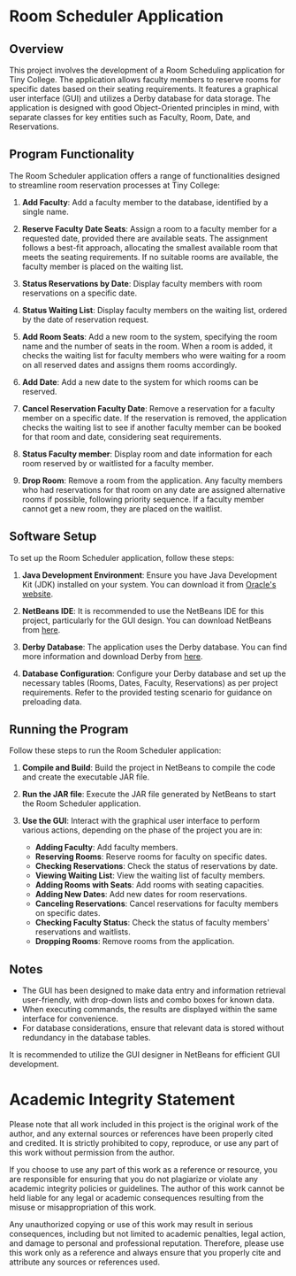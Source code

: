 # Room Scheduler Application

## Overview
This project involves the development of a Room Scheduling application for Tiny College. The application allows faculty members to reserve rooms for specific dates based on their seating requirements. It features a graphical user interface (GUI) and utilizes a Derby database for data storage. The application is designed with good Object-Oriented principles in mind, with separate classes for key entities such as Faculty, Room, Date, and Reservations.

## Program Functionality
The Room Scheduler application offers a range of functionalities designed to streamline room reservation processes at Tiny College:

1. **Add Faculty**: Add a faculty member to the database, identified by a single name.

2. **Reserve Faculty Date Seats**: Assign a room to a faculty member for a requested date, provided there are available seats. The assignment follows a best-fit approach, allocating the smallest available room that meets the seating requirements. If no suitable rooms are available, the faculty member is placed on the waiting list.

3. **Status Reservations by Date**: Display faculty members with room reservations on a specific date.

4. **Status Waiting List**: Display faculty members on the waiting list, ordered by the date of reservation request.

5. **Add Room Seats**: Add a new room to the system, specifying the room name and the number of seats in the room. When a room is added, it checks the waiting list for faculty members who were waiting for a room on all reserved dates and assigns them rooms accordingly.

6. **Add Date**: Add a new date to the system for which rooms can be reserved.

7. **Cancel Reservation Faculty Date**: Remove a reservation for a faculty member on a specific date. If the reservation is removed, the application checks the waiting list to see if another faculty member can be booked for that room and date, considering seat requirements.

8. **Status Faculty member**: Display room and date information for each room reserved by or waitlisted for a faculty member.

9. **Drop Room**: Remove a room from the application. Any faculty members who had reservations for that room on any date are assigned alternative rooms if possible, following priority sequence. If a faculty member cannot get a new room, they are placed on the waitlist.

## Software Setup
To set up the Room Scheduler application, follow these steps:

1. **Java Development Environment**: Ensure you have Java Development Kit (JDK) installed on your system. You can download it from [Oracle's website](https://www.oracle.com/java/technologies/javase-downloads.html).

2. **NetBeans IDE**: It is recommended to use the NetBeans IDE for this project, particularly for the GUI design. You can download NetBeans from [here](https://netbeans.apache.org/download/index.html).

3. **Derby Database**: The application uses the Derby database. You can find more information and download Derby from [here](https://db.apache.org/derby/).

4. **Database Configuration**: Configure your Derby database and set up the necessary tables (Rooms, Dates, Faculty, Reservations) as per project requirements. Refer to the provided testing scenario for guidance on preloading data.

## Running the Program
Follow these steps to run the Room Scheduler application:

1. **Compile and Build**: Build the project in NetBeans to compile the code and create the executable JAR file.

2. **Run the JAR file**: Execute the JAR file generated by NetBeans to start the Room Scheduler application.

3. **Use the GUI**: Interact with the graphical user interface to perform various actions, depending on the phase of the project you are in:

   - **Adding Faculty**: Add faculty members.
   - **Reserving Rooms**: Reserve rooms for faculty on specific dates.
   - **Checking Reservations**: Check the status of reservations by date.
   - **Viewing Waiting List**: View the waiting list of faculty members.
   - **Adding Rooms with Seats**: Add rooms with seating capacities.
   - **Adding New Dates**: Add new dates for room reservations.
   - **Canceling Reservations**: Cancel reservations for faculty members on specific dates.
   - **Checking Faculty Status**: Check the status of faculty members' reservations and waitlists.
   - **Dropping Rooms**: Remove rooms from the application.

## Notes
- The GUI has been designed to make data entry and information retrieval user-friendly, with drop-down lists and combo boxes for known data.
- When executing commands, the results are displayed within the same interface for convenience.
- For database considerations, ensure that relevant data is stored without redundancy in the database tables.

It is recommended to utilize the GUI designer in NetBeans for efficient GUI development.


# Academic Integrity Statement

Please note that all work included in this project is the original work of the author, and any external sources or references have been properly cited and credited. It is strictly prohibited to copy, reproduce, or use any part of this work without permission from the author.

If you choose to use any part of this work as a reference or resource, you are responsible for ensuring that you do not plagiarize or violate any academic integrity policies or guidelines. The author of this work cannot be held liable for any legal or academic consequences resulting from the misuse or misappropriation of this work.

Any unauthorized copying or use of this work may result in serious consequences, including but not limited to academic penalties, legal action, and damage to personal and professional reputation. Therefore, please use this work only as a reference and always ensure that you properly cite and attribute any sources or references used.
